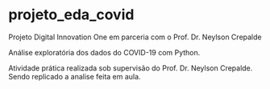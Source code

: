 # projeto_eda_covid
Projeto Digital Innovation One em parceria com o Prof. Dr. Neylson Crepalde

Análise exploratória dos dados do COVID-19 com Python.

Atividade prática realizada sob supervisão do Prof. Dr. Neylson Crepalde.
Sendo replicado a analise feita em aula.
